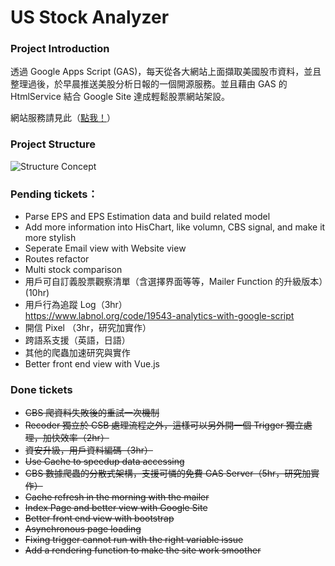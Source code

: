 # US Stock Analyzer

### Project Introduction
透過 Google Apps Script (GAS)，每天從各大網站上面擷取美國股市資料，並且整理過後，於早晨推送美股分析日報的一個開源服務。並且藉由 GAS 的 HtmlService 結合 Google Site 達成輕鬆股票網站架設。

網站服務請見此（[點我！](https://sites.google.com/view/us-stock-today/home)）

### Project Structure
![Structure Concept](https://github.com/kkmanwilliam/US_Stock_Analyzer/blob/master/StructureMap/US%20Stock%20Analysis-Project%20Structure.png)

### Pending tickets：
* Parse EPS and EPS Estimation data and build related model
* Add more information into HisChart, like volumn, CBS signal, and make it more stylish
* Seperate Email view with Website view
* Routes refactor
* Multi stock comparison
* 用戶可自訂義股票觀察清單（含選擇界面等等，Mailer Function 的升級版本）(10hr)
* 用戶行為追蹤 Log（3hr）<br>
  https://www.labnol.org/code/19543-analytics-with-google-script
* 開信 Pixel （3hr，研究加實作）
* 跨語系支援（英語，日語）
* 其他的爬蟲加速研究與實作
* Better front end view with Vue.js


### Done tickets 
* ~~CBS 爬資料失敗後的重試一次機制~~
* ~~Recoder 獨立於 CSB 處理流程之外，這樣可以另外開一個 Trigger 獨立處理，加快效率（2hr）~~
* ~~資安升級，用戶資料編碼（3hr）~~
* ~~Use Cache to speedup data accessing~~
* ~~CBS 數據爬蟲的分散式架構，支援可憐的免費 GAS Server（5hr，研究加實作）~~
* ~~Cache refresh in the morning with the mailer~~
* ~~Index Page and better view with Google Site~~
* ~~Better front end view with bootstrap~~
* ~~Asynchronous page loading~~
* ~~Fixing trigger cannot run with the right variable issue~~
* ~~Add a rendering function to make the site work smoother~~
